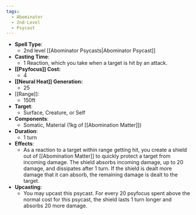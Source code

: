 ```yaml
---
tags:
  - Abominator
  - 2nd-Level
  - Psycast
---
```

- **Spell Type**:
	- 2nd level [[Abominator Psycasts|Abominator Psycast]]
- **Casting Time**:
	- 1 Reaction, which you take when a target is hit by an attack.
- **[[Psyfocus]] Cost:**
	- 4
- **[[Neural Heat]] Generation:**
	- 25
- [[Range]]:
	- 150ft
- **Target**:
	- Surface, Creature, or Self
- **Components**:
	- Somatic, Material (1kg of [[Abomination Matter]])
- **Duration**:
	- 1 turn
- **Effects**:
	- As a reaction to a target within range getting hit, you create a shield out of [[Abomination Matter]] to quickly protect a target from incoming damage. The shield absorbs incoming damage, up to 20 damage, and dissipates after 1 turn. If the shield is dealt more damage that it can absorb, the remaining damage is dealt to the target.
- **Upcasting**:
	- You may upcast this psycast. For every 20 psyfocus spent above the normal cost for this psycast, the shield lasts 1 turn longer and absorbs 20 more damage.
